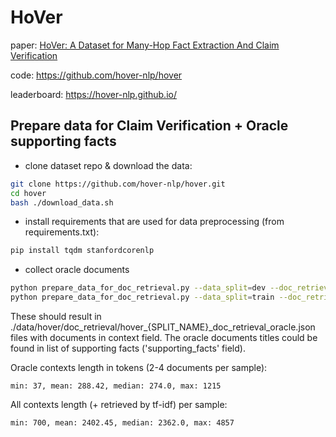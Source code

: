 # HoVer

paper: [HoVer: A Dataset for Many-Hop Fact Extraction And Claim Verification](https://arxiv.org/abs/2011.03088)

code: https://github.com/hover-nlp/hover

leaderboard: https://hover-nlp.github.io/

## Prepare data for Claim Verification + Oracle supporting facts

- clone dataset repo & download the data:
```bash
git clone https://github.com/hover-nlp/hover.git
cd hover
bash ./download_data.sh
```
- install requirements that are used for data preprocessing (from requirements.txt):
```bash
pip install tqdm stanfordcorenlp
```
- collect oracle documents
```bash
python prepare_data_for_doc_retrieval.py --data_split=dev --doc_retrieve_range=20 --oracle
python prepare_data_for_doc_retrieval.py --data_split=train --doc_retrieve_range=20 --oracle
```

These should result in ./data/hover/doc_retrieval/hover_{SPLIT_NAME}_doc_retrieval_oracle.json files with documents in context field. The oracle documents titles could be found in list of supporting facts ('supporting_facts' field).

Oracle contexts length in tokens (2-4 documents per sample):
```
min: 37, mean: 288.42, median: 274.0, max: 1215
```

All contexts length (+ retrieved by tf-idf) per sample:
```
min: 700, mean: 2402.45, median: 2362.0, max: 4857
```